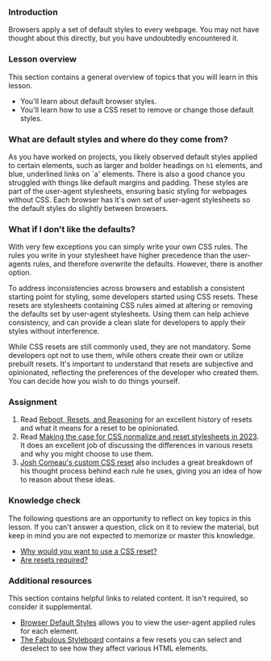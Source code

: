 ### Introduction

Browsers apply a set of default styles to every webpage. You may not have thought about this directly, but you have undoubtedly encountered it.

### Lesson overview

This section contains a general overview of topics that you will learn in this lesson.

- You'll learn about default browser styles.
- You'll learn how to use a CSS reset to remove or change those default styles.

### What are default styles and where do they come from?

As you have worked on projects, you likely observed default styles applied to certain elements, such as larger and bolder headings on `h1` elements, and blue, underlined links on `a' elements. There is also a good chance you struggled with things like default margins and padding. These styles are part of the user-agent stylesheets, ensuring basic styling for webpages without CSS. Each browser has it's own set of user-agent stylesheets so the default styles do slightly between browsers.

### What if I don't like the defaults?

With very few exceptions you can simply write your own CSS rules.  The rules you write in your stylesheet have higher precedence than the user-agents rules, and therefore overwrite the defaults. However, there is another option.

To address inconsistencies across browsers and establish a consistent starting point for styling, some developers started using CSS resets. These resets are stylesheets containing CSS rules aimed at altering or removing the defaults set by user-agent stylesheets. Using them can help achieve consistency, and can provide a clean slate for developers to apply their styles without interference.

<span id="resets-optional"></span>While CSS resets are still commonly used, they are not mandatory. Some developers opt not to use them, while others create their own or utilize prebuilt resets. It's important to understand that resets are subjective and opinionated, reflecting the preferences of the developer who created them. You can decide how you wish to do things yourself.

### Assignment

<div class="lesson-content__panel" markdown="1">

1. Read [Reboot, Resets, and Reasoning](https://css-tricks.com/reboot-resets-reasoning/) for an excellent history of resets and what it means for a reset to be opinionated.
1. Read [Making the case for CSS normalize and reset stylesheets in 2023](https://mattbrictson.com/blog/css-normalize-and-reset). It does an excellent job of discussing the differences in various resets and why you might choose to use them.
1. [Josh Comeau's custom CSS reset](https://www.joshwcomeau.com/css/custom-css-reset/) also includes a great breakdown of his thought process behind each rule he uses, giving you an idea of how to reason about these ideas.

</div>

### Knowledge check

The following questions are an opportunity to reflect on key topics in this lesson. If you can't answer a question, click on it to review the material, but keep in mind you are not expected to memorize or master this knowledge.

- [Why would you want to use a CSS reset?](#what-are-default-styles-and-where-do-they-come-from)
- [Are resets required?](#resets-optional)

### Additional resources

This section contains helpful links to related content. It isn't required, so consider it supplemental.

- [Browser Default Styles](https://browserdefaultstyles.com/) allows you to view the user-agent applied rules for each element.
- [The Fabulous Styleboard](https://fabulousgk.github.io/fabulous-styleboard/) contains a few resets you can select and deselect to see how they affect various HTML elements.
